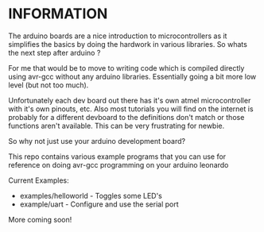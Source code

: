 INFORMATION
===========

The arduino boards are a nice introduction to microcontrollers as it simplifies the basics by doing the hardwork in various libraries. So whats the next step after arduino ?

For me that would be to move to writing code which is compiled directly using avr-gcc without any arduino libraries. Essentially going a bit more low level (but not too much).

Unfortunately each dev board out there has it's own atmel microcontroller with it's own pinouts, etc. Also most tutorials you will find on the internet is probably for a different devboard to the definitions don't match or those functions aren't available. This can be very frustrating for newbie.

So why not just use your arduino development board?

This repo contains various example programs that you can use for reference on doing avr-gcc programming on your arduino leonardo

Current Examples:

* examples/helloworld - Toggles some LED's
* example/uart - Configure and use the serial port


More coming soon!